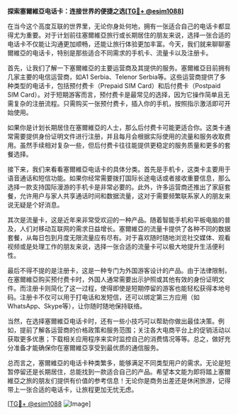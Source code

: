 **探索塞爾維亞电话卡：连接世界的便捷之选[[TG💪+ @esim1088](https://t.me/s/esim1088)]**

在当今这个高度互联的世界里，无论你身处何地，拥有一张适合自己的电话卡都显得尤为重要。对于计划前往塞爾維亞旅行或长期居住的朋友来说，选择一张合适的电话卡不仅能让沟通更加顺畅，还能让旅行体验更加丰富。今天，我们就来聊聊塞爾維亞的电话卡，特别是那些适合不同需求的手机卡、流量卡以及注册卡。

首先，让我们了解一下塞爾維亞的主要运营商及其提供的服务。塞爾維亞目前拥有几家主要的电信运营商，如A1 Serbia、Telenor Serbia等。这些运营商提供了多种类型的电话卡，包括预付费卡（Prepaid SIM Card）和后付费卡（Postpaid SIM Card）。对于短期游客而言，预付费卡是最常见的选择，因为它操作简单且无需复杂的注册流程。只需购买一张预付费卡，插入你的手机，按照指示激活即可开始使用。

如果你是计划长期居住在塞爾維亞的人士，那么后付费卡可能更适合你。这类卡通常需要提供身份证明文件进行注册，并且每月会根据实际使用的流量和服务收取费用。虽然手续相对复杂一些，但后付费卡往往能提供更稳定的服务质量和更多的套餐选择。

接下来，我们来看看塞爾維亞电话卡的具体分类。首先是手机卡，这类卡主要用于语音通话和短信功能。如果你经常需要拨打国际长途电话或者接收重要信息，那么选择一款支持国际漫游的手机卡是非常必要的。此外，许多运营商还推出了家庭套餐，允许用户与家人共享通话时间和数据流量，这对于需要频繁联系家人的朋友来说无疑是个好消息。

其次是流量卡，这是近年来非常受欢迎的一种产品。随着智能手机和平板电脑的普及，人们对移动互联网的需求日益增长。塞爾維亞的流量卡提供了各种不同的数据套餐，从每日包到月度无限流量应有尽有。对于喜欢随时随地浏览社交媒体、观看视频或是处理工作的朋友来说，选择一张合适的流量卡可以极大地提升生活便利性。

最后不得不提的是注册卡，这是一种专门为外国游客设计的产品。由于法律限制，在塞爾維亞购买预付费卡时，外国人通常需要出示护照或其他有效的身份证明文件。而注册卡则简化了这一过程，使得即使是短期停留的游客也能轻松获得本地号码。注册卡不仅可以用于打电话和发短信，还可以绑定第三方应用（如WhatsApp、Skype等），让你随时随地保持联络。

当然，在选择塞爾維亞电话卡时，还有一些小技巧可以帮助你做出最佳决策。例如，提前了解各运营商的价格政策和服务范围；关注各大电商平台上的促销活动以获取更多优惠；下载相关应用程序来实时监控自己的消费情况等等。总之，做好充分准备才能确保你在塞爾維亞享受到最优质的通信服务。

总而言之，塞爾維亞的电话卡种类繁多，能够满足不同类型用户的需求。无论是短暂停留还是长期居住，总能找到一款适合自己的产品。希望本文能为即将踏上塞爾維亞之旅的朋友们提供有价值的参考信息！无论你是商务出差还是休闲旅游，记得带上一张合适的电话卡，让旅程更加无忧无虑。

[[TG💪+ @esim1088](https://t.me/s/esim1088) ![Image](https://i.postimg.cc/4NQfJmqS/Snipaste-2025-05-13-00-14-12.png)]
